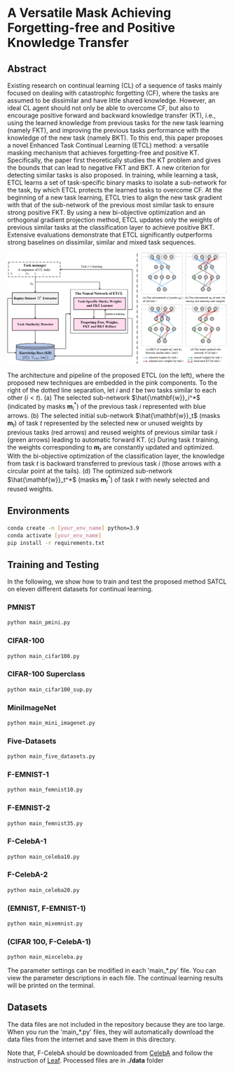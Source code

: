 # A Versatile Mask Achieving Forgetting-free and Positive Knowledge Transfer

## Abstract

Existing research on continual learning (CL) of a sequence of tasks mainly focused on dealing with catastrophic forgetting (CF), where the tasks are assumed to be dissimilar and have little shared knowledge. However, an ideal CL agent should not only be able to overcome CF, but also to encourage positive forward and backward knowledge transfer (KT), i.e., using the learned knowledge from previous tasks for the new task learning (namely FKT), and improving the previous tasks performance with the knowledge of the new task (namely BKT). To this end, this paper proposes a novel Enhanced Task Continual Learning (ETCL) method: a versatile masking mechanism that achieves forgetting-free and positive KT. Specifically, the paper first theoretically studies the KT problem and gives the bounds that can lead to negative FKT and BKT. A new criterion for detecting similar tasks is also proposed. In training, while learning a task, ETCL learns a set of task-specific binary masks to isolate a sub-network for the task, by which ETCL protects the learned tasks to overcome CF. At the beginning of a new task learning, ETCL tries to align the new task gradient with that of the sub-network of the previous most similar task to ensure strong positive FKT. By using a new bi-objective optimization and an orthogonal gradient projection method, ETCL updates only the weights of previous similar tasks at the classification layer to achieve positive BKT. Extensive evaluations demonstrate that ETCL significantly outperforms strong baselines on dissimilar, similar and mixed task sequences. 

![Fig.1](figs/ETCL_Framework.jpg)

The architecture and pipeline of the proposed ETCL (on the left), where the proposed new techniques are embedded in the pink  components. To the right of the dotted line separation, let $i$ and $t$ be two tasks similar to each other ($i<t$). (a) The selected sub-network $\hat{\mathbf{w}}_i^*$ (indicated by masks $\mathbf{m}^*_{i}$) of the previous task $i$ represented with blue arrows. (b) The selected initial sub-network $\hat{\mathbf{w}}_t$ (masks $\mathbf{m}_{t}$) of task $t$ represented by the selected new or unused weights by previous tasks (red arrows) and reused weights of previous similar task $i$ (green arrows) leading to automatic forward KT. (c) During task $t$ training, the weights corresponding to $\mathbf{m}_{t}$ are constantly updated and optimized. With the bi-objective optimization of the classification layer, the knowledge from task $t$ is backward transferred to previous task $i$ (those arrows with a circular point at the tails). (d) The optimized sub-network $\hat{\mathbf{w}}_t^*$ (masks $\mathbf{m}^*_{t}$) of task $t$ with newly selected and reused weights.

## Environments

```bash
conda create -n [your_env_name] python=3.9
conda activate [your_env_name]
pip install -r requirements.txt
```

## Training and Testing

In the following, we show how to train and test the proposed method SATCL on eleven different datasets for continual learning.

### PMNIST

```bash
python main_pmini.py
```

### CIFAR-100

```bash
python main_cifar100.py
```

### CIFAR-100 Superclass

```bash
python main_cifar100_sup.py
```

### MiniImageNet

```bash
python main_mini_imagenet.py
```

### Five-Datasets

```bash
python main_five_datasets.py
```

### F-EMNIST-1

```bash
python main_femnist10.py
```

### F-EMNIST-2

```bash
python main_femnist35.py
```

### F-CelebA-1

```bash
python main_celeba10.py
```

### F-CelebA-2

```bash
python main_celeba20.py
```

### (EMNIST, F-EMNIST-1)

```bash
python main_mixemnist.py
```

### (CIFAR 100, F-CelebA-1)

```bash
python main_mixceleba.py
```


The parameter settings can be modified in each 'main_*.py' file. You can view the parameter descriptions in each file. The continual learning results will be printed on the terminal.

## Datasets
The data files are not included in the repository because they are too large. When you run the 'main_*.py' files, they will automatically download the data files from the internet and save them in this directory.

Note that, F-CelebA should be downloaded from [CelebA](http://mmlab.ie.cuhk.edu.hk/projects/CelebA.html) and follow the instruction  of [Leaf](https://github.com/TalwalkarLab/leaf).  Processed files are in **./data** folder

